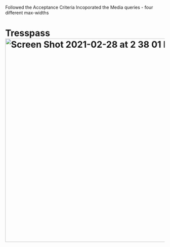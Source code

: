 Followed the Acceptance Criteria 
Incoporated the Media queries - four different max-widths
# Tresspass<img width="642" alt="Screen Shot 2021-02-28 at 2 38 01 PM" src="https://user-images.githubusercontent.com/78574452/109436114-c6c7ad80-79d2-11eb-9fc4-5acb7cf26a75.png">
